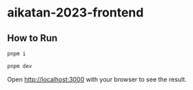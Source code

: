 # aikatan-2023-frontend

## How to Run

```bash
pnpm i
```

```bash
pnpm dev
```

Open [http://localhost:3000](http://localhost:3000) with your browser to see the result.

